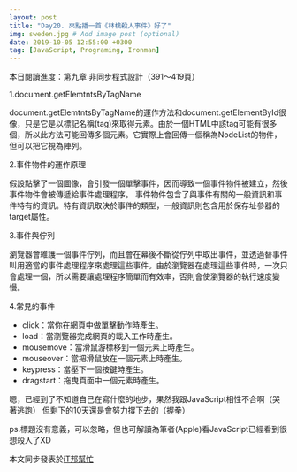 ```yaml
---
layout: post
title: "Day20. 來點播一首《林檎殺人事件》好了"
img: sweden.jpg # Add image post (optional)
date: 2019-10-05 12:55:00 +0300
tag: [JavaScript, Programing, Ironman]
---
```


本日閱讀進度：第九章 非同步程式設計（391～419頁）

1.document.getElemtntsByTagName

document.getElemtntsByTagName的運作方法和document.getElementById很像，只是它是以標記名稱(tag)來取得元素。由於一個HTML中該tag可能有很多個，所以此方法可能回傳多個元素。它實際上會回傳一個稱為NodeList的物件，但可以把它視為陣列。

2.事件物件的運作原理

假設點擊了一個圖像，會引發一個單擊事件，因而導致一個事件物件被建立，然後事件物件會被傳遞給事件處理程序。
事件物件包含了與事件有關的一般資訊和事件特有的資訊。特有資訊取決於事件的類型，一般資訊則包含用於保存址參器的target屬性。

3.事件與佇列

瀏覽器會維護一個事件佇列，而且會在幕後不斷從佇列中取出事件，並透過替事件叫用適當的事件處理程序來處理這些事件。由於瀏覽器在處理這些事件時，一次只會處理一個，所以需要讓處理程序簡單而有效率，否則會使瀏覽器的執行速度變慢。

4.常見的事件

- click：當你在網頁中做單擊動作時產生。
- load：當瀏覽器完成網頁的載入工作時產生。
- mousemove：當滑鼠游標移到一個元素上時產生。
- mouseover：當把滑鼠放在一個元素上時產生。
- keypress：當壓下一個按鍵時產生。
- dragstart：拖曳頁面中一個元素時產生。

嗯，已經到了不知道自己在寫什麼的地步，果然我跟JavaScript相性不合啊（哭著逃跑）
但剩下的10天還是會努力撐下去的（握拳）

ps.標題沒有意義，可以忽略，但也可解讀為筆者(Apple)看JavaScript已經看到很想殺人了XD

本文同步發表於[iT邦幫忙](https://ithelp.ithome.com.tw/articles/10225038)